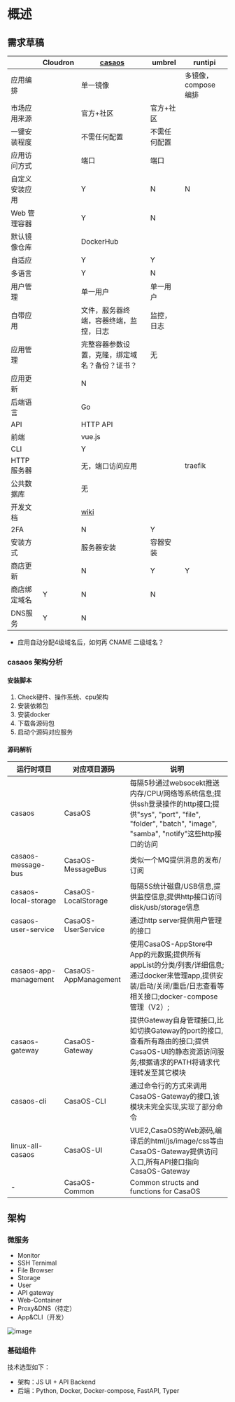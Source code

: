 # 概述

## 需求草稿

|                | Cloudron | [casaos](https://www.casaos.io/)                         | umbrel       | runtipi |
| -------------- | -------- | -------------------------------------------------------- | ------------ | ------- |
| 应用编排       |          | 单一镜像                                                 |              |   多镜像，compose 编排      |
| 市场应用来源   |          | 官方+社区                                                | 官方+社区    |         |
| 一键安装程度   |          | 不需任何配置                                             | 不需任何配置 |         |
| 应用访问方式   |          | 端口                                                     | 端口         |         |
| 自定义安装应用 |          | Y                                                        | N            | N       |
| Web 管理容器   |          | Y                                                        | N            |         |
| 默认镜像仓库   |          | DockerHub                                                |              |         |
| 自适应         |          | Y                                                        | Y            |         |
| 多语言         |          | Y                                                        | N            |         |
| 用户管理       |          | 单一用户                                                 | 单一用户     |         |
| 自带应用       |          | 文件，服务器终端，容器终端，监控，日志                   | 监控，日志   |         |
| 应用管理       |          | 完整容器参数设置，克隆，绑定域名？备份？证书？           | 无           |         |
| 应用更新       |          | N                                                        |              |         |
| 后端语言       |          | Go                                                       |              |         |
| API            |          | HTTP API                                                 |              |         |
| 前端           |          | vue.js                                                   |              |         |
| CLI            |          | Y                                                        |              |         |
| HTTP 服务器      |          | 无，端口访问应用                                         |              |    traefik    |
| 公共数据库     |          | 无                                                       |              |         |
| 开发文档       |          | [wiki](https://wiki.casaos.io/en/contribute/development) |              |         |
| 2FA            |          | N                                                        | Y            |         |
| 安装方式       |          | 服务器安装                                               | 容器安装     |         |
| 商店更新       |          | N                                                        | Y            |     Y    |
| 商店绑定域名   | Y        | N                                                        | N            |         |
| DNS服务        | Y        | N                                                        |              |         |

* 应用自动分配4级域名后，如何再 CNAME 二级域名？

### casaos 架构分析

#### 安装脚本

1. Check硬件、操作系统、cpu架构
2. 安装依赖包
3. 安装docker
4. 下载各源码包
5. 启动个源码对应服务

#### 源码解析

|     运行时项目         | 对应项目源码 | 说明                         |
| -------------- | -------- | -------------------------------------------------------- |
| casaos       |    CasaOS      | 每隔5秒通过websocekt推送内存/CPU/网络等系统信息;提供ssh登录操作的http接口;提供"sys", "port", "file", "folder", "batch", "image", "samba", "notify"这些http接口的访问|
| casaos-message-bus   |  CasaOS-MessageBus        | 类似一个MQ提供消息的发布/订阅                                                | 
| casaos-local-storage   |  CasaOS-LocalStorage      | 每隔5S统计磁盘/USB信息,提供监控信息;提供http接口访问disk/usb/storage信息                                           |
| casaos-user-service   | CasaOS-UserService         | 通过http server提供用户管理的接口                                                   |
| casaos-app-management | CasaOS-AppManagement         | 使用CasaOS-AppStore中App的元数据;提供所有appList的分类/列表/详细信息;通过docker来管理app,提供安装/启动/关闭/重启/日志查看等相关接口;docker-compose管理（V2）;|
| casaos-gateway   | CasaOS-Gateway         | 提供Gateway自身管理接口,比如切换Gateway的port的接口,查看所有路由的接口;提供CasaOS-UI的静态资源访问服务;根据请求的PATH将请求代理转发至其它模块                                                      |
| casaos-cli   |  CasaOS-CLI        | 通过命令行的方式来调用CasaOS-Gateway的接口,该模块未完全实现,实现了部分命令                                                |
| linux-all-casaos      |  CasaOS-UI        | VUE2,CasaOS的Web源码,编译后的html/js/image/css等由CasaOS-Gateway提供访问入口,所有API接口指向CasaOS-Gateway                                                        |
| -        |  CasaOS-Common        | Common structs and functions for CasaOS                                                       |


## 架构

### 微服务

* Monitor 
* SSH Ternimal
* File Browser
* Storage
* User
* API gateway
* Web-Container
* Proxy&DNS（待定）
* App&CLI（开发）

![image](https://user-images.githubusercontent.com/16741975/216497356-3913abd2-0b75-4619-8c40-512079e35f5b.png)


### 基础组件

技术选型如下：

* 架构：JS UI + API Backend  
* 后端：Python, Docker, Docker-compose, FastAPI, Typer  

